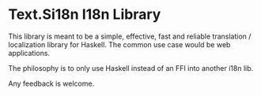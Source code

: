 # Text.Si18n I18n Library

This library is meant to be a simple, effective, fast and reliable translation
/ localization library for Haskell. The common use case would be web
applications.

The philosophy is to only use Haskell instead of an FFI into another i18n lib.

Any feedback is welcome.
